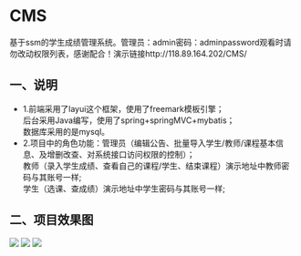 # CMS
基于ssm的学生成绩管理系统。管理员：admin密码：adminpassword观看时请勿改动权限列表，感谢配合！演示链接http://118.89.164.202/CMS/
## 一、说明
* 1.前端采用了layui这个框架，使用了freemark模板引擎；<br/>后台采用Java编写，使用了spring+springMVC+mybatis；<br/>数据库采用的是mysql。
* 2.项目中的角色功能：管理员（编辑公告、批量导入学生/教师/课程基本信息、及增删改查、对系统接口访问权限的控制）；<br/>教师（录入学生成绩、查看自己的课程/学生、结束课程）演示地址中教师密码与其账号一样;<br/>学生（选课、查成绩）演示地址中学生密码与其账号一样;
## 二、项目效果图
<img src="https://github.com/aYIfseec/CMS/blob/master/picture/1.png"/>
<img src="https://github.com/aYIfseec/CMS/blob/master/picture/2.png"/>
<img src="https://github.com/aYIfseec/CMS/blob/master/picture/3.png"/>
